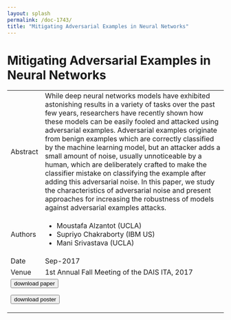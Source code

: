 ```yaml
---
layout: splash
permalink: /doc-1743/
title: "Mitigating Adversarial Examples in Neural Networks"
---
```


# Mitigating Adversarial Examples in Neural Networks

<table>
    <tbody>
    <tr>
        <td>Abstract</td>
        <td>While deep neural networks models have exhibited astonishing results in a variety of tasks over the past few years, researchers have recently shown how these models can be easily fooled and attacked using adversarial examples. Adversarial examples originate from benign examples which are correctly classified by the machine learning model, but an attacker adds a small amount of noise, usually unnoticeable by a human, which are deliberately crafted to make the classifier mistake on classifying the example after adding this adversarial noise. In this paper, we study the characteristics of adversarial noise and present approaches for increasing the robustness of models against adversarial examples attacks.</td>
    </tr>
    <tr>
        <td>Authors</td>
        <td>
            <ul>
                <li>Moustafa Alzantot (UCLA)</li>
                <li>Supriyo Chakraborty (IBM US)</li>
                <li>Mani Srivastava (UCLA)</li>
            </ul>
        </td>
    </tr>
    <tr>
        <td>Date</td>
        <td>Sep-2017</td>
    </tr>
    <tr>
        <td>Venue</td>
        <td>1st Annual Fall Meeting of the DAIS ITA, 2017</td>
    </tr>
        <tr>
            <td colspan="2">
                <form method="get" action="https://ibm.box.com/v/doc-1743-paper">
                    <button type="submit">download paper</button>
                </form>
                <form method="get" action="https://ibm.box.com/v/doc-1743-poster">
                    <button type="submit">download poster</button>
                </form>
            </td>
        </tr>
    </tbody>
</table>
